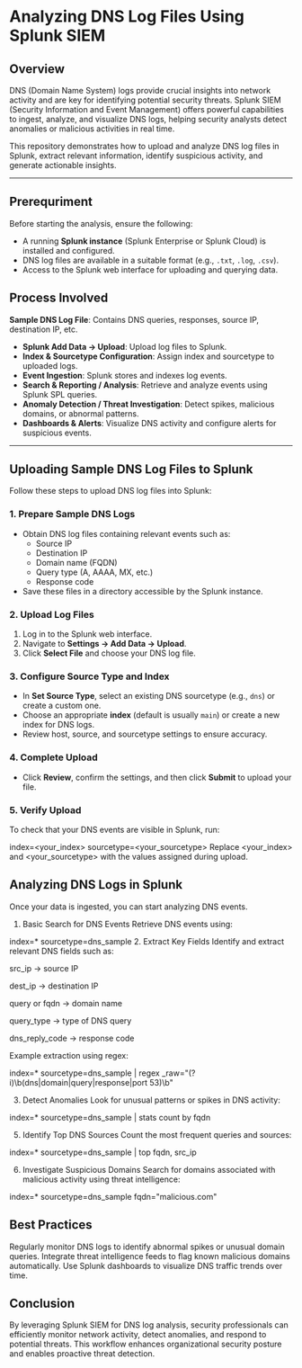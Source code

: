 # Analyzing DNS Log Files Using Splunk SIEM

## Overview
DNS (Domain Name System) logs provide crucial insights into network activity and are key for identifying potential security threats. Splunk SIEM (Security Information and Event Management) offers powerful capabilities to ingest, analyze, and visualize DNS logs, helping security analysts detect anomalies or malicious activities in real time.

This repository demonstrates how to upload and analyze DNS log files in Splunk, extract relevant information, identify suspicious activity, and generate actionable insights.

---

## Prerequriment
Before starting the analysis, ensure the following:

- A running **Splunk instance** (Splunk Enterprise or Splunk Cloud) is installed and configured.
- DNS log files are available in a suitable format (e.g., `.txt`, `.log`, `.csv`).
- Access to the Splunk web interface for uploading and querying data.

## Process Involved
 **Sample DNS Log File**: Contains DNS queries, responses, source IP, destination IP, etc.  
- **Splunk Add Data → Upload**: Upload log files to Splunk.  
- **Index & Sourcetype Configuration**: Assign index and sourcetype to uploaded logs.  
- **Event Ingestion**: Splunk stores and indexes log events.  
- **Search & Reporting / Analysis**: Retrieve and analyze events using Splunk SPL queries.  
- **Anomaly Detection / Threat Investigation**: Detect spikes, malicious domains, or abnormal patterns.  
- **Dashboards & Alerts**: Visualize DNS activity and configure alerts for suspicious events.

---

## Uploading Sample DNS Log Files to Splunk

Follow these steps to upload DNS log files into Splunk:

### 1. Prepare Sample DNS Logs
- Obtain DNS log files containing relevant events such as:
  - Source IP
  - Destination IP
  - Domain name (FQDN)
  - Query type (A, AAAA, MX, etc.)
  - Response code
- Save these files in a directory accessible by the Splunk instance.

### 2. Upload Log Files
1. Log in to the Splunk web interface.
2. Navigate to **Settings → Add Data → Upload**.
3. Click **Select File** and choose your DNS log file.

### 3. Configure Source Type and Index
- In **Set Source Type**, select an existing DNS sourcetype (e.g., `dns`) or create a custom one.
- Choose an appropriate **index** (default is usually `main`) or create a new index for DNS logs.
- Review host, source, and sourcetype settings to ensure accuracy.

### 4. Complete Upload
- Click **Review**, confirm the settings, and then click **Submit** to upload your file.

### 5. Verify Upload
To check that your DNS events are visible in Splunk, run:

index=<your_index> sourcetype=<your_sourcetype>
Replace <your_index> and <your_sourcetype> with the values assigned during upload.

## Analyzing DNS Logs in Splunk
Once your data is ingested, you can start analyzing DNS events.

1. Basic Search for DNS Events
Retrieve DNS events using:

index=* sourcetype=dns_sample
2. Extract Key Fields
Identify and extract relevant DNS fields such as:

src_ip → source IP

dest_ip → destination IP

query or fqdn → domain name

query_type → type of DNS query

dns_reply_code → response code

Example extraction using regex:

index=* sourcetype=dns_sample | regex _raw="(?i)\b(dns|domain|query|response|port 53)\b"

3. Detect Anomalies
Look for unusual patterns or spikes in DNS activity:

index=* sourcetype=dns_sample | stats count by fqdn

5. Identify Top DNS Sources
Count the most frequent queries and sources:

index=* sourcetype=dns_sample | top fqdn, src_ip

6. Investigate Suspicious Domains
Search for domains associated with malicious activity using threat intelligence:

index=* sourcetype=dns_sample fqdn="malicious.com"

## Best Practices
Regularly monitor DNS logs to identify abnormal spikes or unusual domain queries.
Integrate threat intelligence feeds to flag known malicious domains automatically.
Use Splunk dashboards to visualize DNS traffic trends over time.

## Conclusion
By leveraging Splunk SIEM for DNS log analysis, security professionals can efficiently monitor network activity, detect anomalies, and respond to potential threats. This workflow enhances organizational security posture and enables proactive threat detection.
